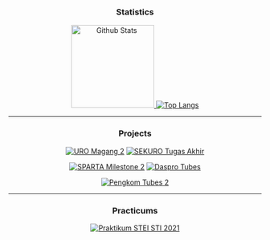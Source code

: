 <div align="center">
  <h3>Statistics</h3>
  <a href="https://github.com/safiqq/">
    <img src="https://github-readme-stats.vercel.app/api?username=safiqq&hide=issues&show_icons=true&theme=vision-friendly-dark&include_all_commits=true&custom_title=Github+Stats" alt="Github Stats" height=165/>
    <img src="https://github-readme-stats.vercel.app/api/top-langs/?username=safiqq&langs_count=5&layout=compact&theme=vision-friendly-dark" alt="Top Langs"/>
  </a>

---
  <h3>Projects</h3>

[![URO Magang 2](https://github-readme-stats.vercel.app/api/pin/?username=safiqq&theme=vision-friendly-dark&repo=URO-Magang2)](https://github.com/safiqq/URO-Magang2)
[![SEKURO Tugas Akhir](https://github-readme-stats.vercel.app/api/pin/?username=safiqq&theme=vision-friendly-dark&repo=Misi-Terakhir-SEKURO-Divisi-Programming)](https://github.com/safiqq/Misi-Terakhir-SEKURO-Divisi-Programming)

[![SPARTA Milestone 2](https://github-readme-stats.vercel.app/api/pin/?username=safiqq&theme=vision-friendly-dark&repo=SPARTA-Milestone2)](https://github.com/safiqq/SPARTA-Milestone2)
[![Daspro Tubes](https://github-readme-stats.vercel.app/api/pin/?username=safiqq&theme=vision-friendly-dark&repo=Daspro-Tubes)](https://github.com/safiqq/Daspro-Tubes)

[![Pengkom Tubes 2](https://github-readme-stats.vercel.app/api/pin/?username=safiqq&theme=vision-friendly-dark&repo=Pengkom-Tubes2)](https://github.com/safiqq/Pengkom-Tubes2)

---
  <h3>Practicums</h3>

[![Praktikum STEI STI 2021](https://github-readme-stats.vercel.app/api/pin/?username=safiqq&theme=vision-friendly-dark&repo=Praktikum-STEI-STI-2021)](https://github.com/safiqq/Praktikum-STEI-STI-2021)
</div>
